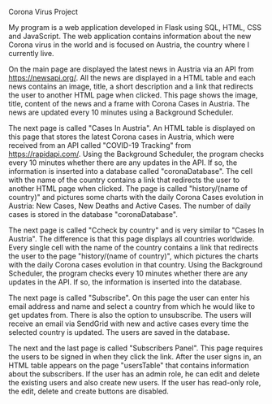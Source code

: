 Corona Virus Project


My program is a web application developed in Flask using SQL, HTML, CSS and JavaScript.
The web application contains information about the new Corona virus in the world and is focused on Austria, the country where I currently live.

On the main page are displayed the latest news in Austria via an API from https://newsapi.org/. All the news are displayed in a HTML table and each news contains an image, title, a short description and a link that redirects the user to another HTML page when clicked. This page shows the image, title, content of the news and a frame with Corona Cases in Austria. The news are updated every 10 minutes using a Background Scheduler.

The next page is called "Cases In Austria". An HTML table is displayed on this page that stores the latest Corona cases in Austria, which were received from an API called "COVID-19 Tracking" from https://rapidapi.com/. Using the Background Scheduler, the program checks every 10 minutes whether there are any updates in the API. If so, the information is inserted into a database called "coronaDatabase". The cell with the name of the country contains a link that redirects the user to another HTML page when clicked. The page is called "history/(name of country)" and pictures some charts with the daily Corona Cases evolution in Austria: New Cases, New Deaths and Active Cases. The number of daily cases is stored in the database "coronaDatabase".

The next page is called "Ccheck by country" and is very similar to "Cases In Austria". The difference is that this page displays all countries worldwide. Every single cell with the name of the country contains a link that redirects the user to the page "history/(name of country)", which pictures the charts with the daily Corona cases evolution in that country. Using the Background Scheduler, the program checks every 10 minutes whether there are any updates in the API. If so, the information is inserted into the database.

The next page is called "Subscribe". On this page the user can enter his email address and name and select a country from which he would like to get updates from. There is also the option to unsubscribe. The users will receive an email via SendGrid with new and active cases every time the selected country is updated. The users are saved in the database.

The next and the last page is called "Subscribers Panel". This page requires the users to be signed in when they click the link. After the user signs in, an HTML table appears on the page "usersTable" that contains information about the subscribers. If the user has an admin role, he can edit and delete the existing users and also create new users. If the user has read-only role, the edit, delete and create buttons are disabled.